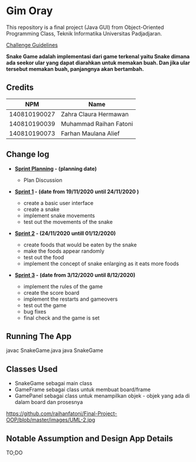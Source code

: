 # Gim Oray

This repository is a final project (Java GUI) from Object-Oriented Programming Class, Teknik Informatika Universitas Padjadjaran. 

[Challenge Guidelines](challenge-guideline.md)

**Snake Game adalah implementasi dari game terkenal yaitu Snake dimana ada seekor ular yang dapat diarahkan untuk memakan buah. Dan jika ular tersebut memakan buah, panjangnya akan bertambah.**

## Credits
| NPM           | Name        |
| ------------- |-------------|
| 140810190027  | Zahra Claura Hermawan    |
| 140810190039  | Muhammad Raihan Fatoni    |
| 140810190073  | Farhan Maulana Alief|

## Change log
- **[Sprint Planning](changelog/sprint-planning.md) - (planning date)** 
   -  Plan Discussion

- **[Sprint 1](changelog/sprint-1.md) - (date from 19/11/2020 until 24/11/2020 )** 
   - create a basic user interface 
   - create a snake
   - implement snake movements
   - test out the movements of the snake

- **[Sprint 2](changelog/sprint-2.md) - (24/11/2020 untill 01/12/2020)** 
   - create foods that would be eaten by the snake 
   - make the foods appear randomly 
   - test out the food
   - implement the concept of snake enlarging as it eats more foods
   
- **[Sprint 3](changelog/sprint-3.md) - (date from 3/12/2020 until 8/12/2020)** 
   - implement the rules of the game
   - create the score board
   - implement the restarts and gameovers
   - test out the game
   - bug fixes
   - final check and the game is set

## Running The App

javac SnakeGame.java
java  SnakeGame

## Classes Used

* SnakeGame sebagai main class
* GameFrame sebagai class untuk membuat board/frame
* GamePanel sebagai class untuk menampilkan objek - objek yang ada di dalam board dan prosesnya

https://github.com/raihanfatoni/Final-Project-OOP/blob/master/images/UML-2.jpg

## Notable Assumption and Design App Details

TO;DO
